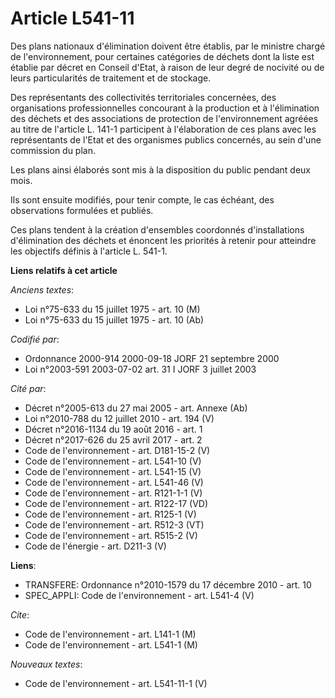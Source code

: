 # Article L541-11

Des plans nationaux d'élimination doivent être établis, par le ministre chargé de l'environnement, pour certaines catégories
de déchets dont la liste est établie par décret en Conseil d'Etat, à raison de leur degré de nocivité ou de leurs
particularités de traitement et de stockage.

Des représentants des collectivités territoriales concernées, des organisations professionnelles concourant à la production
et à l'élimination des déchets et des associations de protection de l'environnement agréées au titre de l'article L. 141-1
participent à l'élaboration de ces plans avec les représentants de l'Etat et des organismes publics concernés, au sein d'une
commission du plan.

Les plans ainsi élaborés sont mis à la disposition du public pendant deux mois.

Ils sont ensuite modifiés, pour tenir compte, le cas échéant, des observations formulées et publiés.

Ces plans tendent à la création d'ensembles coordonnés d'installations d'élimination des déchets et énoncent les priorités à
retenir pour atteindre les objectifs définis à l'article L. 541-1.

**Liens relatifs à cet article**

_Anciens textes_:

  - Loi n°75-633 du 15 juillet 1975 - art. 10 (M)
  - Loi n°75-633 du 15 juillet 1975 - art. 10 (Ab)

_Codifié par_:

  - Ordonnance 2000-914 2000-09-18 JORF 21 septembre 2000
  - Loi n°2003-591 2003-07-02 art. 31 I JORF 3 juillet 2003

_Cité par_:

  - Décret n°2005-613 du 27 mai 2005 - art. Annexe (Ab)
  - Loi n°2010-788 du 12 juillet 2010 - art. 194 (V)
  - Décret n°2016-1134 du 19 août 2016 - art. 1
  - Décret n°2017-626 du 25 avril 2017 - art. 2
  - Code de l'environnement - art. D181-15-2 (V)
  - Code de l'environnement - art. L541-10 (V)
  - Code de l'environnement - art. L541-15 (V)
  - Code de l'environnement - art. L541-46 (V)
  - Code de l'environnement - art. R121-1-1 (V)
  - Code de l'environnement - art. R122-17 (VD)
  - Code de l'environnement - art. R125-1 (V)
  - Code de l'environnement - art. R512-3 (VT)
  - Code de l'environnement - art. R515-2 (V)
  - Code de l'énergie - art. D211-3 (V)

**Liens**:

  - TRANSFERE: Ordonnance n°2010-1579 du 17 décembre 2010 - art. 10
  - SPEC_APPLI: Code de l'environnement - art. L541-4 (V)

_Cite_:

  - Code de l'environnement - art. L141-1 (M)
  - Code de l'environnement - art. L541-1 (M)

_Nouveaux textes_:

  - Code de l'environnement - art. L541-11-1 (V)

